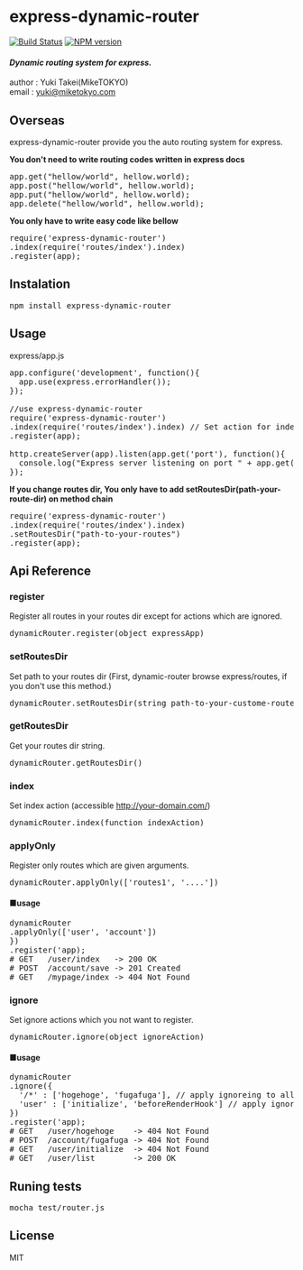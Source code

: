 express-dynamic-router
======================

[![Build Status](https://travis-ci.org/noppoMan/express-dynamic-router.png?branch=master)](https://travis-ci.org/noppoMan/express-dynamic-router)
[![NPM version](https://badge.fury.io/js/express-dynamic-router.png)](http://badge.fury.io/js/express-dynamic-router)

#### *Dynamic routing system for express.*


author : Yuki Takei(MikeTOKYO)  
email : yuki@miketokyo.com  


## Overseas
express-dynamic-router provide you the auto routing system for express.

<b>You don't need to write routing codes written in express docs</b>
<pre>
app.get("hellow/world", hellow.world);
app.post("hellow/world", hellow.world);
app.put("hellow/world", hellow.world);
app.delete("hellow/world", hellow.world);
</pre>

<b>You only have to write easy code like bellow</b>
<pre>
require('express-dynamic-router')
.index(require('routes/index').index)
.register(app);
</pre>

## Instalation
<pre>
npm install express-dynamic-router
</pre>

## Usage

express/app.js
<pre>
app.configure('development', function(){
  app.use(express.errorHandler());
});

//use express-dynamic-router
require('express-dynamic-router')
.index(require('routes/index').index) // Set action for index
.register(app);

http.createServer(app).listen(app.get('port'), function(){
  console.log("Express server listening on port " + app.get('port'));
});
</pre>


<b>If you change routes dir, You only have to add setRoutesDir(path-your-route-dir) on method chain</b>
<pre>
require('express-dynamic-router')
.index(require('routes/index').index)
.setRoutesDir("path-to-your-routes")
.register(app);
</pre>


## Api Reference


### register
Register all routes in your routes dir except for actions which are ignored.
<pre>
dynamicRouter.register(object expressApp)
</pre>

### setRoutesDir
Set path to your routes dir (First, dynamic-router browse express/routes, if you don't use this method.)
<pre>
dynamicRouter.setRoutesDir(string path-to-your-custome-routes-dir)
</pre>

### getRoutesDir
Get your routes dir string.
<pre>
dynamicRouter.getRoutesDir()
</pre>


### index
Set index action (accessible http://your-domain.com/)
<pre>
dynamicRouter.index(function indexAction)
</pre>


### applyOnly
Register only routes which are given arguments.
<pre>
dynamicRouter.applyOnly(['routes1', '....'])
</pre>

#### ■usage
<pre>
dynamicRouter
.applyOnly(['user', 'account'])
})
.register('app);
# GET   /user/index   -> 200 OK
# POST  /account/save -> 201 Created
# GET   /mypage/index -> 404 Not Found
</pre>


### ignore
Set ignore actions which you not want to register.
<pre>
dynamicRouter.ignore(object ignoreAction)
</pre>

#### ■usage
<pre>
dynamicRouter
.ignore({
  '/*' : ['hogehoge', 'fugafuga'], // apply ignoreing to all routes.
  'user' : ['initialize', 'beforeRenderHook'] // apply ignoreing to user.
})
.register('app);
# GET   /user/hogehoge    -> 404 Not Found
# POST  /account/fugafuga -> 404 Not Found
# GET   /user/initialize  -> 404 Not Found
# GET   /user/list        -> 200 OK
</pre>


## Runing tests
<pre>
mocha test/router.js
</pre>


## License
MIT
